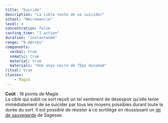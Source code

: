 ```yaml
---
title: "Suicide"
description: "La cible tente de se suicider"
school: "Nécromancie"
level: 4
concentration: false
casting_time: "1 action"
duration: "instantanée"
range: "9 mètres"
components:
  verbal: true
  somatic: true
  material: true
  materials: "Une onyx noire de 75po minimum"
ritual: true
classes:
    - Magie
---
```

**Coût** : 16 points de Magie  
La cible qui subit ce sort reçoit un tel sentiment de désespoir qu'elle tente immédiatement de se suicider par tous les moyens possibles durant toute la durée du sort. Il est possible de résister à ce sortilège en réussissant un [jet de sauvegarde](/utiliser-les-caracteristiques/#jets-de-sauvegarde) de Sagesse.  
